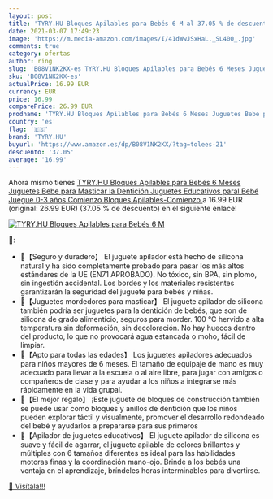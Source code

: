 ```yaml
---
layout: post
title: 'TYRY.HU Bloques Apilables para Bebés 6 M al 37.05 % de descuento'
date: 2021-03-07 17:49:23
image: 'https://m.media-amazon.com/images/I/41dWwJSxHaL._SL400_.jpg'
comments: true
category: ofertas
author: ring
slug: 'B08V1NK2KX-es TYRY.HU Bloques Apilables para Bebés 6 Meses Juguetes Bebe...'
sku: 'B08V1NK2KX-es'
actualPrice: 16.99 EUR
currency: EUR
price: 16.99
comparePrice: 26.99 EUR
prodname: 'TYRY.HU Bloques Apilables para Bebés 6 Meses Juguetes Bebe para Masticar la Dentición Juguetes Educativos paral Bebé Juegue 0-3 años Comienzo   Bloques Apilables-Comienzo '
country: 'es'
flag: '🇪🇸'
brand: 'TYRY.HU'
buyurl: 'https://www.amazon.es/dp/B08V1NK2KX/?tag=tolees-21'
descuento: '37.05'
average: '16.99'
---
```


Ahora mismo tienes [TYRY.HU Bloques Apilables para Bebés 6 Meses Juguetes Bebe para Masticar la Dentición Juguetes Educativos paral Bebé Juegue 0-3 años Comienzo   Bloques Apilables-Comienzo ](https://www.amazon.es/dp/B08V1NK2KX/?tag=tolees-21) a 16.99 EUR (original: 26.99 EUR) (37.05 %  de descuento) en el siguiente enlace!

[![TYRY.HU Bloques Apilables para Bebés 6 M](https://m.media-amazon.com/images/I/41dWwJSxHaL._SL400_.jpg)](https://www.amazon.es/dp/B08V1NK2KX/?tag=tolees-21)

🔎:

- 🔵【Seguro y duradero】 El juguete apilador está hecho de silicona natural y ha sido completamente probado para pasar los más altos estándares de la UE (EN71 APROBADO). No tóxico, sin BPA, sin plomo, sin ingestión accidental. Los bordes y los materiales resistentes garantizarán la seguridad del juguete para bebés y niñas.
- 🔴【Juguetes mordedores para masticar】 El juguete apilador de silicona también podría ser juguetes para la dentición de bebés, que son de silicona de grado alimenticio, seguros para morder. 100 ℃ hervido a alta temperatura sin deformación, sin decoloración. No hay huecos dentro del producto, lo que no provocará agua estancada o moho, fácil de limpiar.
- 🔴【Apto para todas las edades】 Los juguetes apiladores adecuados para niños mayores de 6 meses. El tamaño de equipaje de mano es muy adecuado para llevar a la escuela o al aire libre, para jugar con amigos o compañeros de clase y para ayudar a los niños a integrarse más rápidamente en la vida grupal.
- 🔵【El mejor regalo】 ¡Este juguete de bloques de construcción también se puede usar como bloques y anillos de dentición que los niños pueden explorar táctil y visualmente, promover el desarrollo redondeado del bebé y ayudarlos a prepararse para sus primeros
- 🔴【Apilador de juguetes educativos】 El juguete apilador de silicona es suave y fácil de agarrar, el juguete apilable de colores brillantes y múltiples con 6 tamaños diferentes es ideal para las habilidades motoras finas y la coordinación mano-ojo. Brinde a los bebés una ventaja en el aprendizaje, bríndeles horas interminables para divertirse.

[🛒 Visítala!!!](https://www.amazon.es/dp/B08V1NK2KX/?tag=tolees-21)
